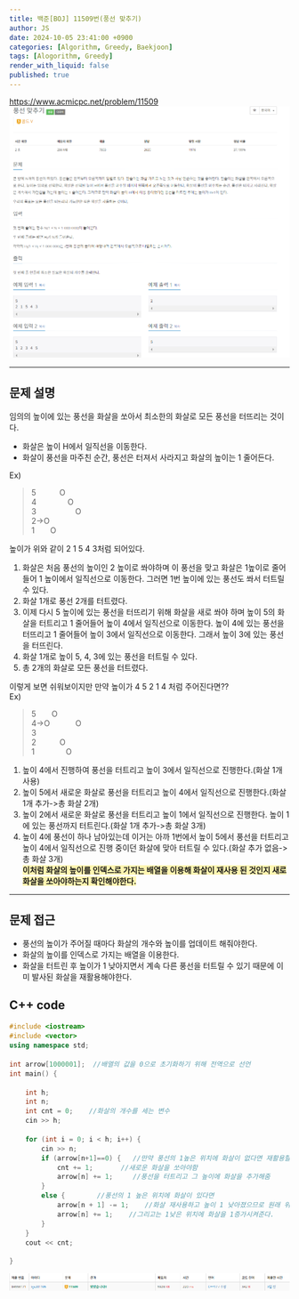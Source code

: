 ```yaml
---
title: 백준[BOJ] 11509번(풍선 맞추기)
author: JS
date: 2024-10-05 23:41:00 +0900
categories: [Algorithm, Greedy, Baekjoon]
tags: [Alogorithm, Greedy]
render_with_liquid: false
published: true
---
```

<https://www.acmicpc.net/problem/11509>
![image](./assets/img/baekjoon/11509.png)

-----

## __문제 설명__
임의의 높이에 있는 풍선을 화살을 쏘아서 최소한의 화살로 모든 풍선을 터뜨리는 것이다.  
- 화살은 높이 H에서 일직선을 이동한다.
- 화살이 풍선을 마주친 순간, 풍선은 터져서 사라지고 화살의 높이는 1 줄어든다.  

Ex)
>5&emsp;&emsp;&emsp;O    
>4&emsp;&emsp;&emsp;&emsp;O  
>3&emsp;&emsp;&emsp;&emsp;&emsp;O  
>2->O  
>1&emsp;&emsp;O

높이가 위와 같이 2 1 5 4 3처럼 되어있다.  
1. 화살은 처음 풍선의 높이인 2 높이로 쏴야하며 이 풍선을 맞고 화살은 1높이로 줄어들어 1 높이에서 일직선으로 이동한다. 그러면 1번 높이에 있는 풍선도 쏴서 터트릴 수 있다.  
2. 화살 1개로 풍선 2개를 터트렸다.   
3. 이제 다시 5 높이에 있는 풍선을 터뜨리기 위해 화살을 새로 쏴야 하며 높이 5의 화살을 터트리고 1 줄어들어 높이 4에서 일직선으로 이동한다. 높이 4에 있는 풍선을 터뜨리고 1 줄어들어 높이 3에서 일직선으로 이동한다. 그래서 높이 3에 있는 풍선을 터뜨린다.  
4. 화살 1개로 높이 5, 4, 3에 있는 풍선을 터트릴 수 있다.
5. 총 2개의 화살로 모든 풍선을 터트렸다.  

이렇게 보면 쉬워보이지만 만약 높이가 4 5 2 1 4 처럼 주어진다면??  
Ex) 
>5&emsp;&emsp;O  
>4->O  &emsp;&emsp;&emsp;O  
>3  
>2&emsp;&emsp;&emsp;O  
>1&emsp;&emsp;&emsp;&emsp;O

1. 높이 4에서 진행하여 풍선을 터트리고 높이 3에서 일직선으로 진행한다.(화살 1개 사용)
2. 높이 5에서 새로운 화살로 풍선을 터트리고 높이 4에서 일직선으로 진행한다.(화살 1개 추가->총 화살 2개)
3. 높이 2에서 새로운 화살로 풍선을 터트리고 높이 1에서 일직선으로 진행한다. 높이 1에 있는 풍선까지 터트린다.(화살 1개 추가->총 화살 3개)
4. 높이 4에 풍선이 하나 남아있는데 이거는 아까 1번에서 높이 5에서 풍선을 터트리고 높이 4에서 일직선으로 진행 중이던 화살에 맞아 터트릴 수 있다.(화살 추가 없음->총 화살 3개)  
<span style="background-color:#fff5b1">__이처럼 화살의 높이를 인덱스로 가지는 배열을 이용해 화살이 재사용 된 것인지 새로 화살을 쏘아야하는지 확인해야한다.__</span>

-----
## __문제 접근__
- 풍선의 높이가 주어질 때마다 화살의 개수와 높이를 업데이트 해줘야한다.  
- 화살의 높이를 인덱스로 가지는 배열을 이용한다.  
- 화살을 터트린 후 높이가 1 낮아지면서 계속 다른 풍선을 터트릴 수 있기 때문에 이미 발사된 화살을 재활용해야한다.
## __C++ code__  

```cpp
#include <iostream>
#include <vector>
using namespace std;

int arrow[1000001];  //배열의 값을 0으로 초기화하기 위해 전역으로 선언
int main() {

	int h;
	int n;
	int cnt = 0;    //화살의 개수를 세는 변수
	cin >> h;

	for (int i = 0; i < h; i++) {
		cin >> n;
		if (arrow[n+1]==0) {   //만약 풍선의 1높은 위치에 화살이 없다면 재활용할 수 없으므로
			cnt += 1;       //새로운 화살을 쏘아야함
			arrow[n] += 1;     //풍선을 터트리고 그 높이에 화살을 추가해줌
		} 
		else {        //풍선의 1 높은 위치에 화살이 있다면
			arrow[n + 1] -= 1;    //화살 재사용하고 높이 1 낮아졌으므로 원래 위치에 있는 화살을 1 감소시켜줌
			arrow[n] += 1;    //그리고는 1낮은 위치에 화살을 1증가시켜준다.
		}
	}
	cout << cnt;

}
```

![img](./assets/img/baekjoon/11509-1.png)